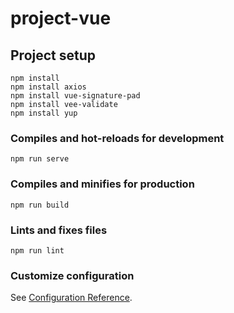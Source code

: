 # project-vue

## Project setup
```
npm install
npm install axios
npm install vue-signature-pad
npm install vee-validate
npm install yup
```

### Compiles and hot-reloads for development
```
npm run serve
```

### Compiles and minifies for production
```
npm run build
```

### Lints and fixes files
```
npm run lint
```

### Customize configuration
See [Configuration Reference](https://cli.vuejs.org/config/).
